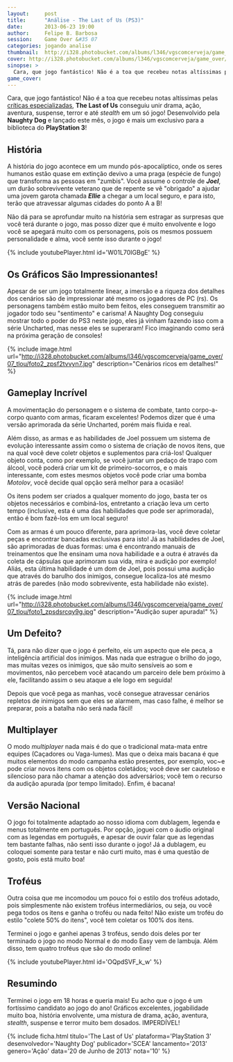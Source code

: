 ```yaml
---
layout:     post
title:      "Análise - The Last of Us (PS3)"
date:       2013-06-23 19:00
author:     Felipe B. Barbosa
session:    Game Over &#35 07
categories: jogando analise
thumbnail:  http://i328.photobucket.com/albums/l346/vgscomcerveja/game_over/07_tlou/post_thumbnail_zpspa6pmufj.jpg
cover: http://i328.photobucket.com/albums/l346/vgscomcerveja/game_over/07_tlou/post_header_zps3us1ikvy.jpg
sinopse: >
  Cara, que jogo fantástico! Não é a toa que recebeu notas altíssimas pelas críticas especializadas, The Last of Us conseguiu unir drama, ação, aventura, suspense, terror e até stealth em um só jogo! Desenvolvido pela Naughty Dog e lançado este mês, o jogo é mais um exclusivo para a biblioteca do PlayStation 3!
game_cover:
---
```

Cara, que jogo fantástico! Não é a toa que recebeu notas altíssimas pelas [críticas especializadas](http://www.metacritic.com/game/playstation-3/the-last-of-us), **The Last of Us** conseguiu unir drama, ação, aventura, suspense, terror e até *stealth* em um só jogo! Desenvolvido pela **Naughty Dog** e lançado este mês, o jogo é mais um exclusivo para a biblioteca do **PlayStation 3**!

## História

A história do jogo acontece em um mundo pós-apocalíptico, onde os seres humanos estão quase em extinção devivo a uma praga (espécie de fungo) que transforma as pessoas em "zumbis". Você assume o controle de **_Joel_**, um durão sobrevivente veterano que de repente se vê "obrigado" a ajudar uma jovem garota chamada **_Ellie_** a chegar a um local seguro, e para isto, terão que atravessar algumas cidades do ponto A a B!

Não dá para se aprofundar muito na história sem estragar as surpresas que você terá durante o jogo, mas posso dizer que é muito envolvente e logo você se apegará muito com os personagens, pois os mesmos possuem personalidade e alma, você sente isso durante o jogo!

{% include youtubePlayer.html id='W01L70IGBgE' %}

## Os Gráficos São Impressionantes!

Apesar de ser um jogo totalmente linear, a imersão e a riqueza dos detalhes dos cenários são de impressionar até mesmo os jogadores de PC (rs). Os personagens também estão muito bem feitos, eles conseguem transmitir ao jogador todo seu "sentimento" e carisma! A Naughty Dog conseguiu mostrar todo o poder do PS3 neste jogo, eles já vinham fazendo isso com a série Uncharted, mas nesse eles se superaram! Fico imaginando como será na próxima geração de consoles!

{% include image.html url="http://i328.photobucket.com/albums/l346/vgscomcerveja/game_over/07_tlou/foto2_zpsf2tvvyn7.jpg" description="Cenários ricos em detalhes!" %}

## Gameplay Incrível

A movimentação do personagem e o sistema de combate, tanto corpo-a-corpo quanto com armas, ficaram excelentes! Podemos dizer que é uma versão aprimorada da série Uncharted, porém mais fluida e real.

Além disso, as armas e as habilidades de Joel possuem um sistema de evolução interessante assim como o sistema de criação de novos itens, que na qual você deve coletr objetos e suplementos para criá-los! Qualquer objeto conta, como por exemplo, se você juntar um pedaço de trapo com álcool, você poderá criar um kit de primeiro-socorros, e o mais interessante, com estes mesmos objetos você pode criar uma bomba *Motolov*, você decide qual opção será melhor para a ocasião!

Os itens podem ser criados a qualquer momento do jogo, basta ter os objetos necessários e combiná-los, entretanto a criação leva um certo tempo (inclusive, esta é uma das habilidades que pode ser aprimorada), então é bom fazê-los em um local seguro!

Com as armas é um pouco diferente, para aprimora-las, você deve coletar peças e encontrar bancadas exclusivas para isto! Já as habilidades de Joel, são aprimoradas de duas formas: uma é encontrando manuais de treinamentos que lhe ensinam uma nova habilidade e a outra é através da coleta de cápsulas que aprimoram sua vida, mira e audição por exemplo! Aliás, esta última habilidade é um dom de Joel, pois possui uma audição que através do barulho dos inimigos, consegue localiza-los até mesmo atrás de paredes (não modo sobrevivente, esta habilidade não existe).

{% include image.html url="http://i328.photobucket.com/albums/l346/vgscomcerveja/game_over/07_tlou/foto1_zpsdsrcqy9g.jpg" description="Audição super apurada!" %}

## Um Defeito?

Tá, para não dizer que o jogo é perfeito, eis um aspecto que ele peca, a inteligência artificial dos inimigos. Mas nada que estrague o brilho do jogo, mas muitas vezes os inimigos, que são muito sensíveis ao som e movimentos, não percebem você atacando um parceiro dele bem próximo à ele, facilitando assim o seu ataque a ele logo em seguida!

Depois que você pega as manhas, você consegue atravessar cenários repletos de inimigos sem que eles se alarmem, mas caso falhe, é melhor se preparar, pois a batalha não será nada fácil!

## Multiplayer

O modo *multiplayer* nada mais é do que o tradicional mata-mata entre equipes (Caçadores ou Vaga-lumes). Mas que o deixa mais bacana é que muitos elementos do modo campanha estão presentes, por exemplo, voc~e pode criar novos itens com os objetos coletádos; você deve ser cauteloso e silencioso para não chamar a atenção dos adversários; você tem o recurso da audição apurada (por tempo limitado). Enfim, é bacana!

## Versão Nacional

O jogo foi totalmente adaptado ao nosso idioma com dublagem, legenda e menus totalmente em português. Por opção, joguei com o áudio original com as legendas em português, e apesar de ouvir falar que as legendas tem bastante falhas, não senti isso durante o jogo! Já a dublagem, eu coloquei somente para testar e não curti muito, mas é uma questão de gosto, pois está muito boa!

## Troféus

Outra coisa que me incomodou um pouco foi o estilo dos troféus adotado, pois simplesmente não existem troféus intermediários, ou seja, ou você pega todos os itens e ganha o troféu ou nada feito! Não existe um troféu do estilo "colete 50% do itens", você tem coletar os 100% dos itens.

Terminei o jogo e ganhei apenas 3 troféus, sendo dois deles por ter terminado o jogo no modo Normal e do modo Easy vem de lambuja. Além disso, tem quatro troféus que são do modo online!

{% include youtubePlayer.html id='OQpdSVF_k_w' %}

## Resumindo

Terminei o jogo em 18 horas e queria mais! Eu acho que o jogo é um fortíssimo candidato ao jogo do ano! Gráficos excelentes, jogabilidade muito boa, história envolvente, uma mistura de drama, ação, aventura, *stealth*, suspense e terror muito bem dosados. IMPERDÍVEL!

{% include ficha.html
  titulo='The Last of Us'
  plataforma='PlayStation 3'
  desenvolvedor='Naughty Dog'
  publicador='SCEA'
  lancamento='2013'
  genero='Ação'
  data='20 de Junho de 2013'
  nota='10' %}

